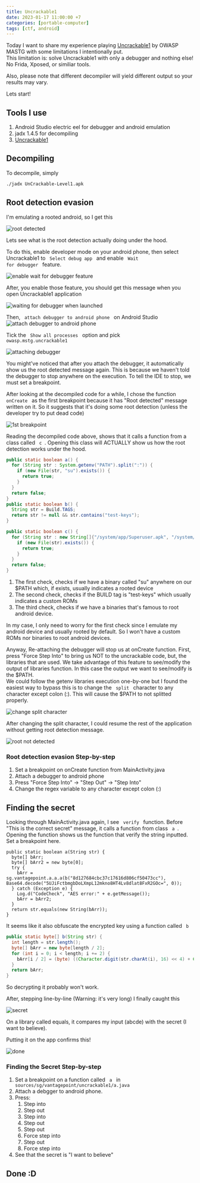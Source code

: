 ```yaml
---
title: Uncrackable1
date: 2023-01-17 11:00:00 +7
categories: [portable-computer]
tags: [ctf, android]
---
```


Today I want to share my experience playing [Uncrackable1](https://mas.owasp.org/crackmes/) by OWASP MASTG with some limitations I intentionally put.  
This limitation is: solve Uncrackable1 with only a debugger and nothing else! No Frida, Xposed, or similiar tools.  

Also, please note that different decompiler will yield different output so your results may vary.

Lets start!


## Tools I use
1. Android Studio electric eel for debugger and android emulation
2. jadx 1.4.5 for decompiling
3. [Uncrackable1](https://github.com/OWASP/owasp-mastg/raw/master/Crackmes/Android/Level_01/UnCrackable-Level1.apk) 

## Decompiling
To decompile, simply 
```bash
./jadx UnCrackable-Level1.apk
```

## Root detection evasion

I'm emulating a rooted android, so I get this 

![root detected](/public/uncrackable/root-detected.png)

Lets see what is the root detection actually doing under the hood.

To do this, enable developer mode on your android phone, then select Uncrackable1 to <code> Select debug app </code> and enable <code> Wait for debugger </code> feature.

![enable wait for debugger feature](/public/uncrackable/dev-option.png)

After, you enable those feature, you should get this message when you open Uncrackable1 application

![waiting for debugger when launched](/public/uncrackable/waiting-debugger.png)

Then, <code> attach debugger to android phone </code> on Android Studio  
![attach debugger to android phone](/public/uncrackable/attach-debugger.png)

Tick the <code> Show all processes </code> option and pick <code> owasp.mstg.uncrackable1 </code>

![attaching debugger](/public/uncrackable/attaching.png)

You might've noticed that after you attach the debugger, it automatically show us the root detected message again. This is because we haven't told the debugger to stop anywhere on the execution. To tell the IDE to stop, we must set a breakpoint.

After looking at the decompiled code for a while, I chose the function <code> onCreate </code> as the first breakpoint because it has "Root detected" message written on it. So it suggests that it's doing some root detection (unless the developer try to put dead code) 

![1st breakpoint](/public/uncrackable/oncreate.png)

Reading the decompiled code above, shows that it calls a function from a class called <code> c </code>. Opening this class will ACTUALLY show us how the root detection works under the hood.
```java 
public static boolean a() {
  for (String str : System.getenv("PATH").split(":")) {
    if (new File(str, "su").exists()) {
      return true;
    }
  }
  return false;
}
public static boolean b() {
  String str = Build.TAGS;
  return str != null && str.contains("test-keys");
}

public static boolean c() {
  for (String str : new String[]{"/system/app/Superuser.apk", "/system/xbin/daemonsu", "/system/etc/init.d/99SuperSUDaemon", "/system/bin/.ext/.su", "/system/etc/.has_su_daemon", "/system/etc/.installed_su_daemon", "/dev/com.koushikdutta.superuser.daemon/"}) {
    if (new File(str).exists()) {
      return true;
    }
  }
  return false;
}

```
1. The first check, checks if we have a binary called "su" anywhere on our $PATH which, if exists, usually indicates a rooted device  
2. The second check, checks if the BUILD tag is "test-keys" which usually indicates a custom ROMs  
3. The third check, checks if we have a binaries that's famous to root android device. 

In my case, I only need to worry for the first check since I emulate my android device and usually rooted by default. So I won't have a custom ROMs nor binaries to root android devices.

Anyway, Re-attaching the debugger will stop us at onCreate function. First, 
press "Force Step Into" to bring us NOT to the uncrackable code, but, the libraries that are used. We take advantage of this feature to see/modify the output of libraries function. In this case the output we want to see/modify is the $PATH.  
We could follow the getenv libraries execution one-by-one but I found the easiest way to bypass this is to change the <code> split </code> character to any character except colon (:). This will cause the $PATH to not splitted properly.   

![change split character](/public/uncrackable/change-split.png)

After changing the split character, I could resume the rest of the application without getting root detection message. 

![root not detected](/public/uncrackable/root-not.png)


### Root detection evasion Step-by-step

1. Set a breakpoint on onCreate function from MainActivity.java
2. Attach a debugger to android phone
3. Press "Force Step Into" -> "Step Out" -> "Step Into"
4. Change the regex variable to any character except colon (:)

## Finding the secret

Looking through MainActivity.java again, I see <code> verify </code> function. Before "This is the correct secret" message, it calls a function from class <code> a </code>.  
Opening the function shows us the function that verify the string inputted. Set a breakpoint here. 
```
public static boolean a(String str) {
  byte[] bArr;
  byte[] bArr2 = new byte[0];
  try {
    bArr = sg.vantagepoint.a.a.a(b("8d127684cbc37c17616d806cf50473cc"), Base64.decode("5UJiFctbmgbDoLXmpL12mkno8HT4Lv8dlat8FxR2GOc=", 0));
  } catch (Exception e) {
    Log.d("CodeCheck", "AES error:" + e.getMessage());
    bArr = bArr2;
  }
  return str.equals(new String(bArr));
}
```

It seems like it also obfuscate the encrypted key using a function called <code> b </code>

```java
public static byte[] b(String str) {
  int length = str.length();
  byte[] bArr = new byte[length / 2];
  for (int i = 0; i < length; i += 2) {
    bArr[i / 2] = (byte) ((Character.digit(str.charAt(i), 16) << 4) + Character.digit(str.charAt(i + 1), 16));
  }
  return bArr;
}
```
So decrypting it probably won't work. 

After, stepping line-by-line (Warning: it's very long) I finally caught this 

![secret](/public/uncrackable/i-want-to-believe+input.png)

On a library called equals, it compares my input (abcde) with the secret (I want to believe).  

Putting it on the app confirms this!

![done](/public/uncrackable/done.png)

### Finding the Secret Step-by-step
1. Set a breakpoint on a function called <code> a </code> in <code>  sources/sg/vantagepoint/uncrackable1/a.java </code>
2. Attach a debgger to android phone.
3. Press: 
    1. Step into
    2. Step out
    3. Step into
    4. Step out 
    5. Step out
    6. Force step into
    7. Step out
    8. Force step into
4. See that the secret is "I want to believe"

## Done :D




